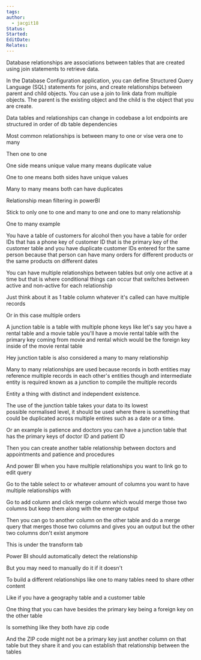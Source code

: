 ```yaml
---
tags: 
author:
  - jacgit18
Status: 
Started: 
EditDate: 
Relates:
---
```

Database relationships are associations between tables that are created using join statements to retrieve data. 

In the Database Configuration application, you can define Structured Query Language (SQL) statements for joins, and create relationships between parent and child objects. You can use a join to link data from multiple objects. The parent is the existing object and the child is the object that you are create. 

Data tables and relationships can change in codebase a lot endpoints are structured in order of db table dependencies  

Most common relationships is between many to one or vise vera one to many 

Then one to one 


One side means unique value many means duplicate value 




One to one means both sides have unique values  

Many to many means both can have duplicates  

Relationship mean filtering in powerBI 

Stick to only one to one and many to one and one to many relationship  



One to many example 

You have a table of customers for alcohol then you have a table for order IDs that has a phone key of customer ID that is the primary key of the customer table and you have duplicate customer IDs entered for the same person because that person can have many orders for different products or the same products on different dates 

You can have multiple relationships between tables but only one active at a time but that is where conditional things can occur that switches between active and non-active for each relationship  

Just think about it as 1 table column whatever it's called can have multiple records 

Or in this case multiple orders 

A junction table is a table with multiple phone keys like let's say you have a rental table and a movie table you'll have a movie rental table with the primary key coming from movie and rental which would be the foreign key inside of the movie rental table 

Hey junction table is also considered a many to many relationship 

Many to many relationships are used because records in both entities may reference multiple records in each other's entities though and intermediate entity is required known as a junction to compile the multiple records 

Entity a thing with distinct and independent existence. 

The use of the junction table takes your data to its lowest possible normalised level, it should be used where there is something that could be duplicated across multiple entires such as a date or a time. 

Or an example is patience and doctors you can have a junction table that has the primary keys of doctor ID and patient ID 

Then you can create another table relationship between doctors and appointments and patience and procedures 





And power BI when you have multiple relationships you want to link go to edit query  

Go to the table select to or whatever amount of columns you want to have multiple relationships with 

Go to add column and click merge column which would merge those two columns but keep them along with the emerge output 

Then you can go to another column on the other table and do a merge query that merges those two columns and gives you an output but the other two columns don't exist anymore 

This is under the transform tab 

Power BI should automatically detect the relationship 

But you may need to manually do it if it doesn't




To build a different relationships like one to many tables need to share other content 

Like if you have a geography table and a customer table 

One thing that you can have besides the primary key being a foreign key on the other table 

Is something like they both have zip code 

And the ZIP code might not be a primary key just another column on that table but they share it and you can establish that relationship between the tables